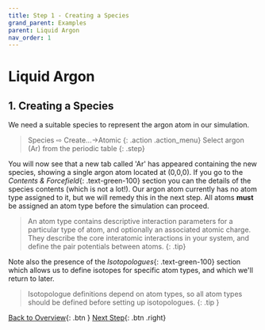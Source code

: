 ```yaml
---
title: Step 1 - Creating a Species
grand_parent: Examples
parent: Liquid Argon
nav_order: 1
---
```

# Liquid Argon

## 1. Creating a Species

We need a suitable species to represent the argon atom in our simulation.

> Species &#8680; Create...→Atomic
{: .action .action_menu}
> Select argon (Ar) from the periodic table
{: .step}

You will now see that a new tab called 'Ar' has appeared containing the new species, showing a single argon atom located at (0,0,0). If you go to the _Contents & Forcefield_{: .text-green-100} section you can the details of the species contents (which is not a lot!). Our argon atom currently has no atom type assigned to it, but we will remedy this in the next step. All atoms **must** be assigned an atom type before the simulation can proceed.

> An atom type contains descriptive interaction parameters for a particular type of atom, and optionally an associated atomic charge. They describe the core interatomic interactions in your system, and define the pair potentials between atoms.
{: .tip}

Note also the presence of the _Isotopologues_{: .text-green-100} section which allows us to define isotopes for specific atom types, and which we'll return to later.

> Isotopologue definitions depend on atom types, so all atom types should be defined before setting up isotopologues.
{: .tip }

[Back to Overview](index.md){: .btn }   [Next Step](step2.md){: .btn .right}
